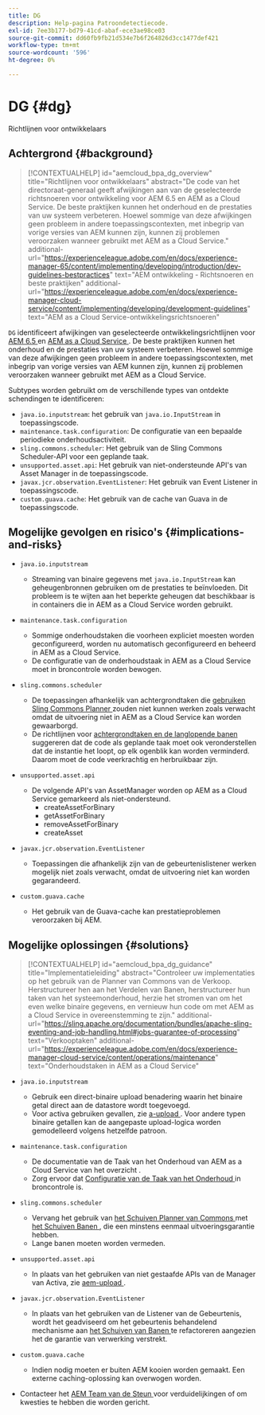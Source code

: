 ```yaml
---
title: DG
description: Help-pagina Patroondetectiecode.
exl-id: 7ee3b177-bd79-41cd-abaf-ece3ae98ce03
source-git-commit: dd60fb9fb21d534e7b6f264826d3cc1477def421
workflow-type: tm+mt
source-wordcount: '596'
ht-degree: 0%

---
```


# DG {#dg}

Richtlijnen voor ontwikkelaars

## Achtergrond {#background}

>[!CONTEXTUALHELP]
>id="aemcloud_bpa_dg_overview"
>title="Richtlijnen voor ontwikkelaars"
>abstract="De code van het directoraat-generaal geeft afwijkingen aan van de geselecteerde richtsnoeren voor ontwikkeling voor AEM 6.5 en AEM as a Cloud Service. De beste praktijken kunnen het onderhoud en de prestaties van uw systeem verbeteren. Hoewel sommige van deze afwijkingen geen probleem in andere toepassingscontexten, met inbegrip van vorige versies van AEM kunnen zijn, kunnen zij problemen veroorzaken wanneer gebruikt met AEM as a Cloud Service."
>additional-url="https://experienceleague.adobe.com/en/docs/experience-manager-65/content/implementing/developing/introduction/dev-guidelines-bestpractices" text="AEM ontwikkeling - Richtsnoeren en beste praktijken"
>additional-url="https://experienceleague.adobe.com/en/docs/experience-manager-cloud-service/content/implementing/developing/development-guidelines" text="AEM as a Cloud Service-ontwikkelingsrichtsnoeren"


`DG` identificeert afwijkingen van geselecteerde ontwikkelingsrichtlijnen voor [ AEM 6.5 ](https://experienceleague.adobe.com/en/docs/experience-manager-65/content/implementing/developing/introduction/dev-guidelines-bestpractices) en [ AEM as a Cloud Service ](https://experienceleague.adobe.com/en/docs/experience-manager-cloud-service/content/implementing/developing/development-guidelines). De beste praktijken kunnen het onderhoud en de prestaties van uw systeem verbeteren. Hoewel sommige van deze afwijkingen geen probleem in andere toepassingscontexten, met inbegrip van vorige versies van AEM kunnen zijn, kunnen zij problemen veroorzaken wanneer gebruikt met AEM as a Cloud Service.

Subtypes worden gebruikt om de verschillende types van ontdekte schendingen te identificeren:

* `java.io.inputstream`: het gebruik van `java.io.InputStream` in toepassingscode.
* `maintenance.task.configuration`: De configuratie van een bepaalde periodieke onderhoudsactiviteit.
* `sling.commons.scheduler`: Het gebruik van de Sling Commons Scheduler-API voor een geplande taak.
* `unsupported.asset.api`: Het gebruik van niet-ondersteunde API&#39;s van Asset Manager in de toepassingscode.
* `javax.jcr.observation.EventListener`: Het gebruik van Event Listener in toepassingscode.
* `custom.guava.cache`: Het gebruik van de cache van Guava in de toepassingscode.

## Mogelijke gevolgen en risico&#39;s {#implications-and-risks}

* `java.io.inputstream`
   * Streaming van binaire gegevens met `java.io.InputStream` kan geheugenbronnen gebruiken om de prestaties te beïnvloeden. Dit probleem is te wijten aan het beperkte geheugen dat beschikbaar is in containers die in AEM as a Cloud Service worden gebruikt.

* `maintenance.task.configuration`
   * Sommige onderhoudstaken die voorheen expliciet moesten worden geconfigureerd, worden nu automatisch geconfigureerd en beheerd in AEM as a Cloud Service.
   * De configuratie van de onderhoudstaak in AEM as a Cloud Service moet in broncontrole worden bewogen.

* `sling.commons.scheduler`
   * De toepassingen afhankelijk van achtergrondtaken die [ gebruiken Sling Commons Planner ](https://sling.apache.org/documentation/bundles/scheduler-service-commons-scheduler.html) zouden niet kunnen werken zoals verwacht omdat de uitvoering niet in AEM as a Cloud Service kan worden gewaarborgd.
   * De richtlijnen voor [ achtergrondtaken en de langlopende banen ](https://experienceleague.adobe.com/en/docs/experience-manager-cloud-service/content/implementing/developing/development-guidelines#background-tasks-and-long-running-jobs) suggereren dat de code als geplande taak moet ook veronderstellen dat de instantie het loopt, op elk ogenblik kan worden verminderd. Daarom moet de code veerkrachtig en herbruikbaar zijn.

* `unsupported.asset.api`
   * De volgende API&#39;s van AssetManager worden op AEM as a Cloud Service gemarkeerd als niet-ondersteund.
      * createAssetForBinary
      * getAssetForBinary
      * removeAssetForBinary
      * createAsset

* `javax.jcr.observation.EventListener`
   * Toepassingen die afhankelijk zijn van de gebeurtenislistener werken mogelijk niet zoals verwacht, omdat de uitvoering niet kan worden gegarandeerd.

* `custom.guava.cache`
   * Het gebruik van de Guava-cache kan prestatieproblemen veroorzaken bij AEM.


## Mogelijke oplossingen {#solutions}

>[!CONTEXTUALHELP]
>id="aemcloud_bpa_dg_guidance"
>title="Implementatieleiding"
>abstract="Controleer uw implementaties op het gebruik van de Planner van Commons van de Verkoop. Herstructureer hen aan het Verdelen van Banen, herstructureer hun taken van het systeemonderhoud, herzie het stromen van om het even welke binaire gegevens, en vernieuw hun code om met AEM as a Cloud Service in overeenstemming te zijn."
>additional-url="https://sling.apache.org/documentation/bundles/apache-sling-eventing-and-job-handling.html#jobs-guarantee-of-processing" text="Verkooptaken"
>additional-url="https://experienceleague.adobe.com/en/docs/experience-manager-cloud-service/content/operations/maintenance" text="Onderhoudstaken in AEM as a Cloud Service"

* `java.io.inputstream`
   * Gebruik een direct-binaire upload benadering waarin het binaire getal direct aan de datastore wordt toegevoegd.
   * Voor activa gebruiken gevallen, zie [ a-upload ](https://github.com/adobe/aem-upload). Voor andere typen binaire getallen kan de aangepaste upload-logica worden gemodelleerd volgens hetzelfde patroon.

* `maintenance.task.configuration`
   * De documentatie van de Taak van het Onderhoud van AEM as a Cloud Service van het overzicht [ ](https://experienceleague.adobe.com/en/docs/experience-manager-cloud-service/content/operations/maintenance).
   * Zorg ervoor dat [ Configuratie van de Taak van het Onderhoud ](https://experienceleague.adobe.com/en/docs/experience-manager-cloud-service/content/implementing/deploying/overview#maintenance-tasks-configuration-in-source-control) in broncontrole is.

* `sling.commons.scheduler`
   * Vervang het gebruik van [ het Schuiven Planner van Commons ](https://sling.apache.org/documentation/bundles/scheduler-service-commons-scheduler.html) met [ het Schuiven Banen ](https://sling.apache.org/documentation/bundles/apache-sling-eventing-and-job-handling.html#jobs-guarantee-of-processing), die een minstens eenmaal uitvoeringsgarantie hebben.
   * Lange banen moeten worden vermeden.

* `unsupported.asset.api`
   * In plaats van het gebruiken van niet gestaafde APIs van de Manager van Activa, zie [ aem-upload ](https://github.com/adobe/aem-upload).

* `javax.jcr.observation.EventListener`
   * In plaats van het gebruiken van de Listener van de Gebeurtenis, wordt het geadviseerd om het gebeurtenis behandelend mechanisme aan [ het Schuiven van Banen ](https://sling.apache.org/documentation/bundles/apache-sling-eventing-and-job-handling.html#jobs-guarantee-of-processing) te refactoreren aangezien het de garantie van verwerking verstrekt.

* `custom.guava.cache`
   * Indien nodig moeten er buiten AEM kooien worden gemaakt. Een externe caching-oplossing kan overwogen worden.
* Contacteer het [ AEM Team van de Steun ](https://helpx.adobe.com/enterprise/using/support-for-experience-cloud.html) voor verduidelijkingen of om kwesties te hebben die worden gericht.
